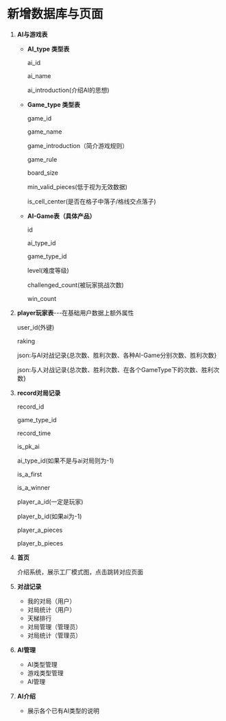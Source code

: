 # 新增数据库与页面

1. **AI与游戏表**

   - **AI_type 类型表**

     ai_id

     ai_name

     ai_introduction(介绍AI的思想)

     

   - **Game_type 类型表**

     game_id

     game_name

     game_introduction（简介游戏规则）

     game_rule

     board_size

     min_valid_pieces(低于视为无效数据)

     is_cell_center(是否在格子中落子/格线交点落子)

     

   - **AI-Game表（具体产品）**

     id

     ai_type_id

     game_type_id

     level(难度等级)

     challenged_count(被玩家挑战次数)

     win_count

     

2. **player玩家表**---在基础用户数据上额外属性

   user_id(外键)

   raking

   json:与AI对战记录{总次数、胜利次数、各种AI-Game分别次数、胜利次数}

   json:与人对战记录{总次数、胜利次数、在各个GameType下的次数、胜利次数}

   

3. **record对局记录**

   record_id

   game_type_id

   record_time

   is_pk_ai

   ai_type_id(如果不是与ai对局则为-1)

   is_a_first

   is_a_winner

   player_a_id(一定是玩家)

   player_b_id(如果ai为-1)

   player_a_pieces

   player_b_pieces



1. **首页**

   介绍系统，展示工厂模式图，点击跳转对应页面

2. **对战记录**

   - 我的对局（用户）
   - 对局统计（用户）
   - 天梯排行
   - 对局管理（管理员）
   - 对局统计（管理员）

3. **AI管理**

   - AI类型管理
   - 游戏类型管理
   - AI管理

4. **AI介绍**

   - 展示各个已有AI类型的说明
